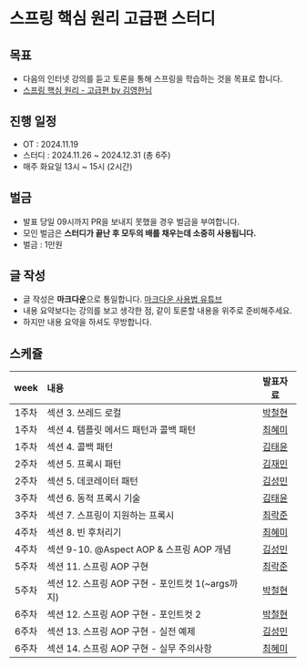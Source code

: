 # 스프링 핵심 원리 고급편 스터디

## 목표
- 다음의 인터넷 강의를 듣고 토론을 통해 스프링을 학습하는 것을 목표로 합니다.
- [스프링 핵심 원리 - 고급편 by 김영한님](https://www.inflearn.com/course/%EC%8A%A4%ED%94%84%EB%A7%81-%ED%95%B5%EC%8B%AC-%EC%9B%90%EB%A6%AC-%EA%B3%A0%EA%B8%89%ED%8E%B8)


## 진행 일정
- OT : 2024.11.19
- 스터디 : 2024.11.26 ~ 2024.12.31 (총 6주)
- 매주 화요일 13시 ~ 15시 (2시간)

## 벌금
- 발표 당일 09시까지 PR을 보내지 못했을 경우 벌금을 부여합니다.
- 모인 벌금은 **스터디가 끝난 후 모두의 배를 채우는데 소중히 사용됩니다.**
- 벌금 : 1만원


## 글 작성
- 글 작성은 **마크다운**으로 통일합니다. [마크다운 사용법 유튜브](https://youtu.be/kMEb_BzyUqk?si=SrwWKo3ENA9V8DSn)
- 내용 요약보다는 강의를 보고 생각한 점, 같이 토론할 내용을 위주로 준비해주세요.
- 하지만 내용 요약을 하셔도 무방합니다.


## 스케쥴
|week| 내용                                | 발표자료
:---: |:----------------------------------| :---:
1주차 | 섹션 3. 쓰레드 로컬                      | [박철현](https://github.com/rockjoon/spring-advanced-study/blob/main/cheorhyeon/%5B%EB%B0%95%EC%B2%A0%ED%98%84%5D%20%EC%84%B9%EC%85%98%203.%20%EC%93%B0%EB%A0%88%EB%93%9C%20%EB%A1%9C%EC%BB%AC.md)
1주차 | 섹션 4. 템플릿 메서드 패턴과 콜백 패턴           | [최혜미](https://github.com/rockjoon/spring-advanced-study/blob/main/hym/%5B%EC%B5%9C%ED%98%9C%EB%AF%B8%5D%20%EC%84%B9%EC%85%98%204.%20%ED%85%9C%ED%94%8C%EB%A6%BF%20%EB%A9%94%EC%86%8C%EB%93%9C%20%ED%8C%A8%ED%84%B4.md)
1주차 | 섹션 4. 콜백 패턴                       | [김태윤](https://github.com/rockjoon/spring-advanced-study/blob/main/kimtaeyoon/%EC%84%B9%EC%85%98%204.%20%EC%BD%9C%EB%B0%B1%20%ED%8C%A8%ED%84%B4.MD)
2주차 | 섹션 5. 프록시 패턴                      | [김재민](https://github.com/rockjoon/spring-advanced-study/blob/main/KimJaeMin/%5B%EA%B9%80%EC%9E%AC%EB%AF%BC%5D%20%EC%84%B9%EC%85%98%205.%20%ED%94%84%EB%A1%9D%EC%8B%9C%20%ED%8C%A8%ED%84%B4.md)
2주차 | 섹션 5. 데코레이터 패턴                    | [김성민](https://github.com/rockjoon/spring-advanced-study/blob/main/kimseongmin/%5B%08%EA%B9%80%EC%84%B1%EB%AF%BC%5D%20%EC%84%B9%EC%85%98%205.%20%EB%8D%B0%EC%BD%94%EB%A0%88%EC%9D%B4%ED%84%B0%20%ED%8C%A8%ED%84%B4.md)
3주차 | 섹션 6. 동적 프록시 기술                   | [김태윤](https://github.com/rockjoon/spring-advanced-study/blob/main/kimtaeyoon/%EC%84%B9%EC%85%98%206.%20%EB%8F%99%EC%A0%81%20%ED%94%84%EB%A1%9D%EC%8B%9C%20%EA%B8%B0%EC%88%A0.MD)
3주차 | 섹션 7. 스프링이 지원하는 프록시               | [최락준](https://github.com/rockjoon/spring-advanced-study/blob/main/rockjoon/%EC%84%B9%EC%85%987/%EC%84%B9%EC%85%987-%EC%8A%A4%ED%94%84%EB%A7%81%EC%9D%B4%20%EC%A7%80%EC%9B%90%ED%95%98%EB%8A%94%20%ED%94%84%EB%A1%9D%EC%8B%9C.MD)
4주차 | 섹션 8. 빈 후처리기                      | [최혜미](https://github.com/rockjoon/spring-advanced-study/blob/main/hym/%5B%EC%B5%9C%ED%98%9C%EB%AF%B8%5D%20%EC%84%B9%EC%85%98%208.%20%EB%B9%88%ED%9B%84%EC%B2%98%EB%A6%AC%EA%B8%B0.md)
4주차 | 섹션 9-10. @Aspect AOP & 스프링 AOP 개념 | [김성민](https://github.com/rockjoon/spring-advanced-study/blob/main/kimseongmin/%5B%08%EA%B9%80%EC%84%B1%EB%AF%BC%5D%20%EC%84%B9%EC%85%98%209-10.%20%40Aspect%20AOP%2C%20AOP%E1%84%80%E1%85%A2%E1%84%82%E1%85%A7%E1%86%B7.md)
5주차 | 섹션 11. 스프링 AOP 구현                 | [최락준](https://github.com/rockjoon/spring-advanced-study/blob/main/rockjoon/%EC%84%B9%EC%85%9811/%EC%84%B9%EC%85%9811.%20%EC%8A%A4%ED%94%84%EB%A7%81%20AOP%20%EA%B5%AC%ED%98%84.md)
5주차 | 섹션 12. 스프링 AOP 구현 - 포인트컷 1(~args까지)        | [박철현](https://github.com/rockjoon/spring-advanced-study/blob/main/cheorhyeon/%5B%EB%B0%95%EC%B2%A0%ED%98%84%5D%20%EC%84%B9%EC%85%98%2012.%20%EC%8A%A4%ED%94%84%EB%A7%81%20AOP%20%EA%B5%AC%ED%98%84%20-%20%ED%8F%AC%EC%9D%B8%ED%8A%B8%EC%BB%B7%201(~args%EA%B9%8C%EC%A7%80).md)
6주차 | 섹션 12. 스프링 AOP 구현 - 포인트컷 2        | [박철현](https://github.com/rockjoon/spring-advanced-study/blob/main/cheorhyeon/%EC%84%B9%EC%85%98%2012.%20%EC%8A%A4%ED%94%84%EB%A7%81%20AOP%20%EA%B5%AC%ED%98%84%20-%20%ED%8F%AC%EC%9D%B8%ED%8A%B8%EC%BB%B7%202.md)
6주차 | 섹션 13. 스프링 AOP 구현 - 실전 예제         | [김성민](https://github.com/rockjoon/spring-advanced-study/blob/main/kimseongmin/%5B%08%EA%B9%80%EC%84%B1%EB%AF%BC%5D%20%EC%84%B9%EC%85%98%2013.%20%EC%8A%A4%ED%94%84%EB%A7%81%20AOP%20%EA%B5%AC%ED%98%84%20-%20%EC%8B%A4%EC%A0%84%20%EC%98%88%EC%A0%9C.md)
6주차 | 섹션 14. 스프링 AOP 구현 - 실무 주의사항       | [최혜미](https://github.com/rockjoon/spring-advanced-study/blob/main/hym/%5B%EC%B5%9C%ED%98%9C%EB%AF%B8%5D%20%EC%84%B9%EC%85%98%2014.%20%EC%8A%A4%ED%94%84%EB%A7%81%20AOP%20%EA%B5%AC%ED%98%84%20-%20%EC%8B%A4%EB%AC%B4%20%EC%A3%BC%EC%9D%98%EC%82%AC%ED%95%AD.md)
